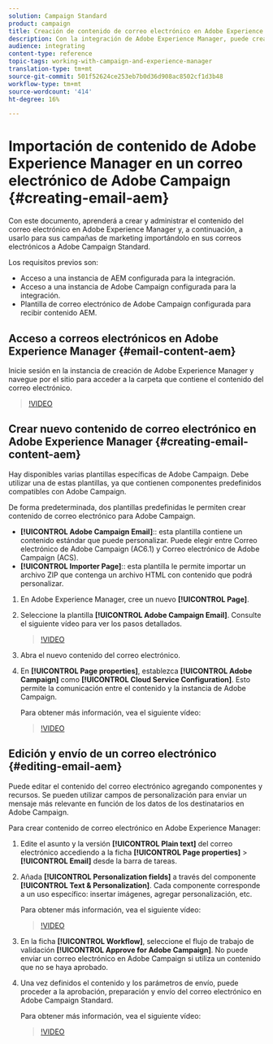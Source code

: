 ```yaml
---
solution: Campaign Standard
product: campaign
title: Creación de contenido de correo electrónico en Adobe Experience Manager.
description: Con la integración de Adobe Experience Manager, puede crear contenido directamente en AEM y utilizarlo posteriormente en Adobe Campaign.
audience: integrating
content-type: reference
topic-tags: working-with-campaign-and-experience-manager
translation-type: tm+mt
source-git-commit: 501f52624ce253eb7b0d36d908ac8502cf1d3b48
workflow-type: tm+mt
source-wordcount: '414'
ht-degree: 16%

---
```



# Importación de contenido de Adobe Experience Manager en un correo electrónico de Adobe Campaign {#creating-email-aem}

Con este documento, aprenderá a crear y administrar el contenido del correo electrónico en Adobe Experience Manager y, a continuación, a usarlo para sus campañas de marketing importándolo en sus correos electrónicos a Adobe Campaign Standard.

Los requisitos previos son:

* Acceso a una instancia de AEM configurada para la integración.
* Acceso a una instancia de Adobe Campaign configurada para la integración.
* Plantilla de correo electrónico de Adobe Campaign configurada para recibir contenido AEM.

## Acceso a correos electrónicos en Adobe Experience Manager {#email-content-aem}

Inicie sesión en la instancia de creación de Adobe Experience Manager y navegue por el sitio para acceder a la carpeta que contiene el contenido del correo electrónico.

>[!VIDEO](https://video.tv.adobe.com/v/29996)

## Crear nuevo contenido de correo electrónico en Adobe Experience Manager {#creating-email-content-aem}

Hay disponibles varias plantillas específicas de Adobe Campaign. Debe utilizar una de estas plantillas, ya que contienen componentes predefinidos compatibles con Adobe Campaign.

De forma predeterminada, dos plantillas predefinidas le permiten crear contenido de correo electrónico para Adobe Campaign.

* **[!UICONTROL Adobe Campaign Email]**:: esta plantilla contiene un contenido estándar que puede personalizar. Puede elegir entre Correo electrónico de Adobe Campaign (AC6.1) y Correo electrónico de Adobe Campaign (ACS).
* **[!UICONTROL Importer Page]**:: esta plantilla le permite importar un archivo ZIP que contenga un archivo HTML con contenido que podrá personalizar.

1. En Adobe Experience Manager, cree un nuevo **[!UICONTROL Page]**.

1. Seleccione la plantilla **[!UICONTROL Adobe Campaign Email]**. Consulte el siguiente vídeo para ver los pasos detallados.
   >[!VIDEO](https://video.tv.adobe.com/v/29997)

1. Abra el nuevo contenido del correo electrónico.

1. En **[!UICONTROL Page properties]**, establezca **[!UICONTROL Adobe Campaign]** como **[!UICONTROL Cloud Service Configuration]**. Esto permite la comunicación entre el contenido y la instancia de Adobe Campaign.

   Para obtener más información, vea el siguiente vídeo:

   >[!VIDEO](https://video.tv.adobe.com/v/29999)

## Edición y envío de un correo electrónico {#editing-email-aem}

Puede editar el contenido del correo electrónico agregando componentes y recursos. Se pueden utilizar campos de personalización para enviar un mensaje más relevante en función de los datos de los destinatarios en Adobe Campaign.

Para crear contenido de correo electrónico en Adobe Experience Manager:

1. Edite el asunto y la versión **[!UICONTROL Plain text]** del correo electrónico accediendo a la ficha **[!UICONTROL Page properties]** > **[!UICONTROL Email]** desde la barra de tareas.

1. Añada **[!UICONTROL Personalization fields]** a través del componente **[!UICONTROL Text & Personalization]**. Cada componente corresponde a un uso específico: insertar imágenes, agregar personalización, etc.

   Para obtener más información, vea el siguiente vídeo:
   >[!VIDEO](https://video.tv.adobe.com/v/29998)

1. En la ficha **[!UICONTROL Workflow]**, seleccione el flujo de trabajo de validación **[!UICONTROL Approve for Adobe Campaign]**. No puede enviar un correo electrónico en Adobe Campaign si utiliza un contenido que no se haya aprobado.

1. Una vez definidos el contenido y los parámetros de envío, puede proceder a la aprobación, preparación y envío del correo electrónico en Adobe Campaign Standard.

   Para obtener más información, vea el siguiente vídeo:

   >[!VIDEO](https://video.tv.adobe.com/v/23721)
